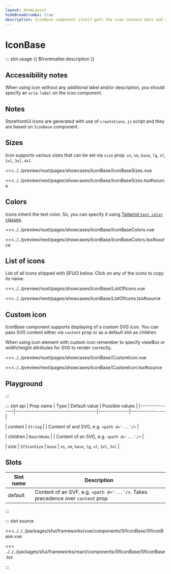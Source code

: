 ```yaml
---
layout: AtomLayout
hideBreadcrumbs: true
description: IconBase component itself gets the icon content data and render it with properly specified `viewBox`, `size`.
---
```


# IconBase

::: slot usage
{{ $frontmatter.description }}

## Accessibility notes

When using icon without any additional label and/or description, you should specify an `aria-label` on the icon component.

## Notes

StorefrontUI icons are generated with use of `createIcons.js` script and they are based on `IconBase` component.

## Sizes

Icon supports various sizes that can be set via `size` prop: `xs`, `sm`, `base`, `lg`, `xl`, `2xl`, `3xl`, `4xl`.

<Showcase showcase-name="IconBase/IconBaseSizes" style="min-height:300px">

<!-- vue -->
<<<../../preview/nuxt/pages/showcases/IconBase/IconBaseSizes.vue
<!-- end vue -->
<!-- react -->
<<<../../preview/next/pages/showcases/IconBase/IconBaseSizes.tsx#source
<!-- end react -->

</Showcase>

## Colors

Icons inherit the text color. So, you can specify it using [Tailwind `text color` classes](https://tailwindcss.com/docs/text-color).

<Showcase showcase-name="IconBase/IconBaseColors">

<!-- vue -->
<<<../../preview/nuxt/pages/showcases/IconBase/IconBaseColors.vue
<!-- end vue -->
<!-- react -->
<<<../../preview/next/pages/showcases/IconBase/IconBaseColors.tsx#source
<!-- end react -->

</Showcase>

## List of icons

List of all icons shipped with SFUI2 below. Click on any of the icons to copy its name.

<Showcase showcase-name="IconBase/ListOfIcons"  allow="clipboard-write">

<!-- vue -->
<<<../../preview/nuxt/pages/showcases/IconBase/ListOfIcons.vue
<!-- end vue -->
<!-- react -->
<<<../../preview/next/pages/showcases/IconBase/ListOfIcons.tsx#source
<!-- end react -->

</Showcase>

## Custom icon

IconBase component supports displaying of a custom SVG icon. You can pass SVG content <!-- vue -->either via `content` prop or as a default slot<!-- end vue --> <!-- react -->as children<!-- end react -->.

When using icon element with custom icon remember to specify viewBox or width/height attributes for SVG to render correctly.

<Showcase showcase-name="IconBase/CustomIcon">

<!-- vue -->
<<<../../preview/nuxt/pages/showcases/IconBase/CustomIcon.vue
<!-- end vue -->
<!-- react -->
<<<../../preview/next/pages/showcases/IconBase/CustomIcon.tsx#source
<!-- end react -->

</Showcase>

## Playground

<Generate style="height: 380px" />
:::

::: slot api
| Prop name      | Type                                   | Default value | Possible values |
|----------------|----------------------------------------|---------------|-----------------|
<!-- vue -->
| content               | `String` |  |      Content of and SVG, e.g. `<path d='...'/>`           |
<!-- end vue -->
<!-- react -->
| children               | `ReactNode` |  |       Content of an SVG, e.g. `<path d='...'/>`        |
<!-- end react -->
| size                  | `SfIconSize`                          | `base`        | `xs`, `sm`, `base`, `lg`, `xl`, `2xl`, `3xl` |
<!-- vue -->

## Slots

| Slot name | Description                                                                     |
| --------- | ------------------------------------------------------------------------------- |
| default   | Content of an SVF, e.g. `<path d='...'/>`. Takes precedence over `content` prop |
<!-- end vue -->
:::

::: slot source
<SourceCode>
<!-- vue -->
<<<../../../packages/sfui/frameworks/vue/components/SfIconBase/SfIconBase.vue
<!-- end vue -->
<!-- react -->
<<< ../../../packages/sfui/frameworks/react/components/SfIconBase/SfIconBase.tsx
<!-- end react -->
</SourceCode>
:::
